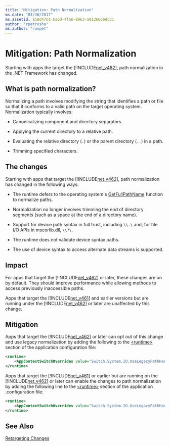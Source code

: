 ```yaml
---
title: "Mitigation: Path Normalization"
ms.date: "03/30/2017"
ms.assetid: 158d47b1-ba6d-4fa6-8963-a012666bdc31
author: "rpetrusha"
ms.author: "ronpet"
---
```

# Mitigation: Path Normalization
Starting with apps the target  the [!INCLUDE[net_v462](../../../includes/net-v462-md.md)], path normalization in the .NET Framework has changed.  
  
## What is path normalization?  
 Normalizing a path involves modifying the string that identifies a path or file so that it conforms to a valid path on the target operating system. Normalization typically involves:  
  
- Canonicalizing component and directory separators.  
  
- Applying the current directory to a relative path.  
  
- Evaluating the relative directory (`.`) or the parent directory (`..`) in a path.  
  
- Trimming specified characters.  
  
## The changes  
 Starting with apps that target the [!INCLUDE[net_v462](../../../includes/net-v462-md.md)], path normalization has changed in the following ways:  
  
- The runtime defers to the operating system's [GetFullPathName](https://msdn.microsoft.com/library/windows/desktop/aa364963(v=vs.85).aspx) function to normalize paths.  
  
- Normalization no longer involves trimming the end of directory segments (such as a space at the end of a directory name).  
  
- Support for device path syntax in full trust, including  `\\.\` and, for file I/O APIs   in mscorlib.dll, `\\?\`.  
  
- The runtime does not validate device syntax paths.  
  
- The use of device syntax to access alternate data streams is supported.  
  
## Impact  
 For apps that target the [!INCLUDE[net_v462](../../../includes/net-v462-md.md)] or later, these changes are on  by default. They should improve performance while allowing methods to access previously inaccessible paths.  
  
 Apps that target the [!INCLUDE[net_v461](../../../includes/net-v461-md.md)] and earlier versions but are running under the [!INCLUDE[net_v462](../../../includes/net-v462-md.md)] or later are unaffected by this change.  
  
## Mitigation  
 Apps that target the [!INCLUDE[net_v462](../../../includes/net-v462-md.md)] or later can opt out of this change and use legacy normalization by adding the following to the [\<runtime>](../../../docs/framework/configure-apps/file-schema/runtime/runtime-element.md) section of the application configuration file:  
  
```xml  
<runtime>  
    <AppContextSwitchOverrides value="Switch.System.IO.UseLegacyPathHandling=true" />    
</runtime>  
```  
  
 Apps that target the [!INCLUDE[net_v461](../../../includes/net-v461-md.md)] or earlier but are running on the [!INCLUDE[net_v462](../../../includes/net-v462-md.md)] or later can enable the changes to path normalization by adding the following line to the [\<runtime>](../../../docs/framework/configure-apps/file-schema/runtime/runtime-element.md) section of the application .configuration file:  
  
```xml  
<runtime>  
    <AppContextSwitchOverrides value="Switch.System.IO.UseLegacyPathHandling=false" />    
</runtime>  
```  
  
## See Also  
 [Retargeting Changes](../../../docs/framework/migration-guide/retargeting-changes-in-the-net-framework-4-6-2.md)
